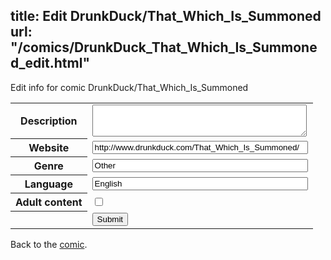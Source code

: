 title: Edit DrunkDuck/That_Which_Is_Summoned
url: "/comics/DrunkDuck_That_Which_Is_Summoned_edit.html"
---
Edit info for comic DrunkDuck/That_Which_Is_Summoned

<form name="comic" action="http://gaepostmail.appspot.com/comic/" method="post">
<table class="comicinfo">
<tr>
<th>Description</th><td><textarea name="description" cols="40" rows="3"></textarea></td>
</tr>
<tr>
<th>Website</th><td><input type="text" name="url" value="http://www.drunkduck.com/That_Which_Is_Summoned/" size="40"/></td>
</tr>
<tr>
<th>Genre</th><td><input type="text" name="genre" value="Other" size="40"/></td>
</tr>
<tr>
<th>Language</th><td><input type="text" name="language" value="English" size="40"/></td>
</tr>
<tr>
<th>Adult content</th><td><input type="checkbox" name="adult" value="adult" /></td>
</tr>
<tr>
<th></th><td>
<input type="hidden" name="comic" value="DrunkDuck_That_Which_Is_Summoned" />
<input type="submit" name="submit" value="Submit" />
</td>
</tr>
</table>
</form>

Back to the [comic](DrunkDuck_That_Which_Is_Summoned.html).
